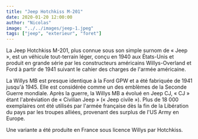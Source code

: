 ```yaml
---
title: "Jeep Hotchkiss M-201"
date: 2020-01-20 12:00:00
author: "Nicolas"
image: "../../images/jeep-1.jpeg"
tags: ["jeep", "exterieur", "foret"]
---
```

La Jeep Hotchkiss M-201, plus connue sous son simple surnom de « Jeep », est un véhicule tout-terrain léger, conçu en 1940 aux États-Unis et produit en grande série par les constructeurs américains Willys-Overland et Ford à partir de 1941 suivant le cahier des charges de l'armée américaine.

La Willys MB est presque identique à la Ford GPW et a été fabriquée de 1941 jusqu'à 1945. Elle est considérée comme un des emblèmes de la Seconde Guerre mondiale. Après la guerre, la Willys MB a évolué en Jeep CJ, « CJ » étant l'abréviation de « Civilian Jeep » (« Jeep civile »). Plus de 18 000 exemplaires ont été utilisés par l'armée française dès la fin de la Libération du pays par les troupes alliées, provenant des surplus de l'US Army en Europe.

Une variante a été produite en France sous licence Willys par Hotchkiss.